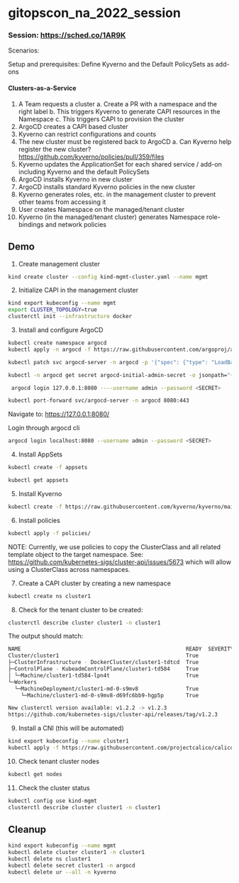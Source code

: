 # gitopscon_na_2022_session

### Session: https://sched.co/1AR9K


Scenarios:

  Setup and prerequisites:
  Define Kyverno and the Default PolicySets as add-ons


  #### Clusters-as-a-Service

  1. A Team requests a cluster 
    a. Create a PR with a namespace and the right label
    b. This triggers Kyverno to generate CAPI resources in the Namespace
    c. This triggers CAPI to provision the cluster
  2. ArgoCD creates a CAPI based cluster 
  3. Kyverno can restrict configurations and counts
  4. The new cluster must be registered back to ArgoCD
    a. Can Kyverno help register the new cluster? https://github.com/kyverno/policies/pull/359/files 
  5. Kyverno updates the ApplicationSet for each shared service / add-on including Kyverno and the default PolicySets 
  6. ArgoCD installs Kyverno in new cluster
  7. ArgoCD installs standard Kyverno policies in the new cluster
  8. Kyverno generates roles, etc. in the management cluster to prevent other teams from accessing it
  9. User creates Namespace on the managed/tenant cluster
  10. Kyverno (in the managed/tenant cluster) generates Namespace role-bindings and network policies 


## Demo

1. Create management cluster

```sh
kind create cluster --config kind-mgmt-cluster.yaml --name mgmt
```

2. Initialize CAPI in the management cluster

```sh
kind export kubeconfig --name mgmt
export CLUSTER_TOPOLOGY=true
clusterctl init --infrastructure docker
```

3. Install and configure ArgoCD

```sh
kubectl create namespace argocd
kubectl apply -n argocd -f https://raw.githubusercontent.com/argoproj/argo-cd/stable/manifests/install.yaml
```

```sh
kubectl patch svc argocd-server -n argocd -p '{"spec": {"type": "LoadBalancer"}}'
```

```sh
kubectl -n argocd get secret argocd-initial-admin-secret -o jsonpath="{.data.password}" | base64 -d; echo
```

```sh
 argocd login 127.0.0.1:8080 ----username admin --password <SECRET>
```

```sh
kubectl port-forward svc/argocd-server -n argocd 8080:443
```


Navigate to: https://127.0.0.1:8080/

Login through argocd cli

```sh
argocd login localhost:8080 --username admin --password <SECRET>
```

4. Install AppSets

```sh
kubectl create -f appsets
```

```sh
kubectl get appsets
```


5. Install Kyverno

```sh
kubectl create -f https://raw.githubusercontent.com/kyverno/kyverno/main/config/install.yaml
```

6. Install policies

```sh
kubectl apply -f policies/
```

NOTE: Currently, we use policies to copy the ClusterClass and all related template object to the target namespace. See: https://github.com/kubernetes-sigs/cluster-api/issues/5673 which will allow using a ClusterClass across namespaces.

7. Create a CAPI cluster by creating a new namespace

```sh
kubectl create ns cluster1
```

8. Check for the tenant cluster to be created:

```sh
clusterctl describe cluster cluster1 -n cluster1
```

The output should match:

```sh
NAME                                                    READY  SEVERITY  REASON  SINCE  MESSAGE 
Cluster/cluster1                                        True                     6h34m           
├─ClusterInfrastructure - DockerCluster/cluster1-tdtcd  True                     6h35m           
├─ControlPlane - KubeadmControlPlane/cluster1-td584     True                     6h34m           
│ └─Machine/cluster1-td584-lpn4t                        True                     6h34m           
└─Workers                                                                                        
  └─MachineDeployment/cluster1-md-0-s9mv8               True                     6h18m           
    └─Machine/cluster1-md-0-s9mv8-d69fc6bb9-hgp5p       True                     6h34m           

New clusterctl version available: v1.2.2 -> v1.2.3
https://github.com/kubernetes-sigs/cluster-api/releases/tag/v1.2.3                                                        
```

9. Install a CNI (this will be automated)

```sh
kind export kubeconfig --name cluster1
kubectl apply -f https://raw.githubusercontent.com/projectcalico/calico/v3.24.1/manifests/calico.yaml
```

10. Check tenant cluster nodes

```sh
kubectl get nodes
```

11. Check the cluster status

```sh
kubectl config use kind-mgmt
clusterctl describe cluster cluster1 -n cluster1
```

## Cleanup

```sh
kind export kubeconfig --name mgmt
kubectl delete cluster cluster1 -n cluster1
kubectl delete ns cluster1
kubectl delete secret cluster1 -n argocd
kubectl delete ur --all -n kyverno
```

